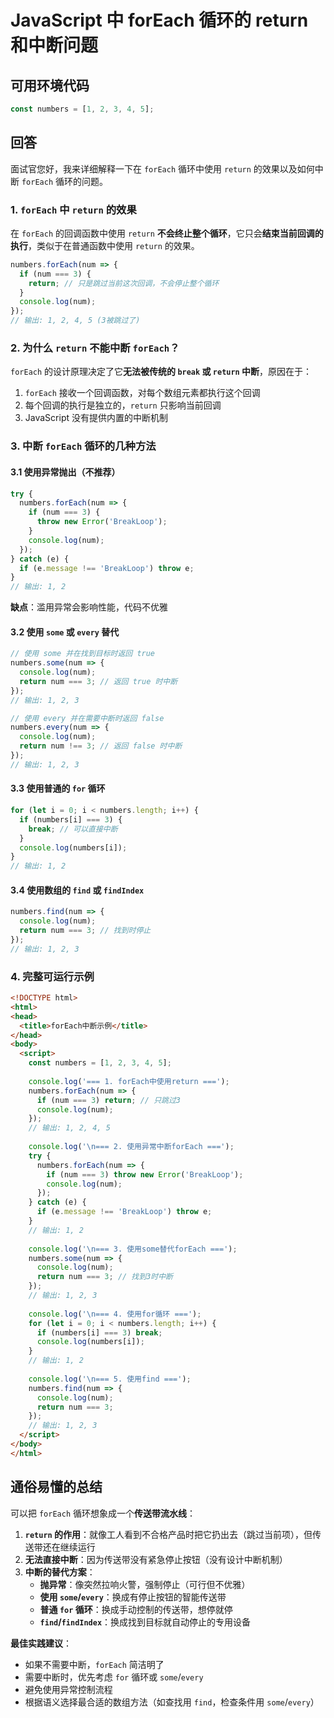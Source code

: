 # JavaScript 中 forEach 循环的 return 和中断问题

## 可用环境代码

```javascript
const numbers = [1, 2, 3, 4, 5];
```

## 回答

面试官您好，我来详细解释一下在 `forEach` 循环中使用 `return` 的效果以及如何中断 `forEach` 循环的问题。

### 1. `forEach` 中 `return` 的效果

在 `forEach` 的回调函数中使用 `return` **不会终止整个循环**，它只会**结束当前回调的执行**，类似于在普通函数中使用 `return` 的效果。

```javascript
numbers.forEach(num => {
  if (num === 3) {
    return; // 只是跳过当前这次回调，不会停止整个循环
  }
  console.log(num);
});
// 输出: 1, 2, 4, 5 (3被跳过了)
```

### 2. 为什么 `return` 不能中断 `forEach`？

`forEach` 的设计原理决定了它**无法被传统的 `break` 或 `return` 中断**，原因在于：

1. `forEach` 接收一个回调函数，对每个数组元素都执行这个回调
2. 每个回调的执行是独立的，`return` 只影响当前回调
3. JavaScript 没有提供内置的中断机制

### 3. 中断 `forEach` 循环的几种方法

#### 3.1 使用异常抛出（不推荐）

```javascript
try {
  numbers.forEach(num => {
    if (num === 3) {
      throw new Error('BreakLoop');
    }
    console.log(num);
  });
} catch (e) {
  if (e.message !== 'BreakLoop') throw e;
}
// 输出: 1, 2
```

**缺点**：滥用异常会影响性能，代码不优雅

#### 3.2 使用 `some` 或 `every` 替代

```javascript
// 使用 some 并在找到目标时返回 true
numbers.some(num => {
  console.log(num);
  return num === 3; // 返回 true 时中断
});
// 输出: 1, 2, 3

// 使用 every 并在需要中断时返回 false
numbers.every(num => {
  console.log(num);
  return num !== 3; // 返回 false 时中断
});
// 输出: 1, 2, 3
```

#### 3.3 使用普通的 `for` 循环

```javascript
for (let i = 0; i < numbers.length; i++) {
  if (numbers[i] === 3) {
    break; // 可以直接中断
  }
  console.log(numbers[i]);
}
// 输出: 1, 2
```

#### 3.4 使用数组的 `find` 或 `findIndex`

```javascript
numbers.find(num => {
  console.log(num);
  return num === 3; // 找到时停止
});
// 输出: 1, 2, 3
```

### 4. 完整可运行示例

```html
<!DOCTYPE html>
<html>
<head>
  <title>forEach中断示例</title>
</head>
<body>
  <script>
    const numbers = [1, 2, 3, 4, 5];
    
    console.log('=== 1. forEach中使用return ===');
    numbers.forEach(num => {
      if (num === 3) return; // 只跳过3
      console.log(num);
    });
    // 输出: 1, 2, 4, 5
    
    console.log('\n=== 2. 使用异常中断forEach ===');
    try {
      numbers.forEach(num => {
        if (num === 3) throw new Error('BreakLoop');
        console.log(num);
      });
    } catch (e) {
      if (e.message !== 'BreakLoop') throw e;
    }
    // 输出: 1, 2
    
    console.log('\n=== 3. 使用some替代forEach ===');
    numbers.some(num => {
      console.log(num);
      return num === 3; // 找到3时中断
    });
    // 输出: 1, 2, 3
    
    console.log('\n=== 4. 使用for循环 ===');
    for (let i = 0; i < numbers.length; i++) {
      if (numbers[i] === 3) break;
      console.log(numbers[i]);
    }
    // 输出: 1, 2
    
    console.log('\n=== 5. 使用find ===');
    numbers.find(num => {
      console.log(num);
      return num === 3;
    });
    // 输出: 1, 2, 3
  </script>
</body>
</html>
```

## 通俗易懂的总结

可以把 `forEach` 循环想象成一个**传送带流水线**：

1. **`return` 的作用**：就像工人看到不合格产品时把它扔出去（跳过当前项），但传送带还在继续运行
2. **无法直接中断**：因为传送带没有紧急停止按钮（没有设计中断机制）
3. **中断的替代方案**：
   - **抛异常**：像突然拉响火警，强制停止（可行但不优雅）
   - **使用 `some`/`every`**：换成有停止按钮的智能传送带
   - **普通 `for` 循环**：换成手动控制的传送带，想停就停
   - **`find`/`findIndex`**：换成找到目标就自动停止的专用设备

**最佳实践建议**：
- 如果不需要中断，`forEach` 简洁明了
- 需要中断时，优先考虑 `for` 循环或 `some`/`every`
- 避免使用异常控制流程
- 根据语义选择最合适的数组方法（如查找用 `find`，检查条件用 `some`/`every`）
